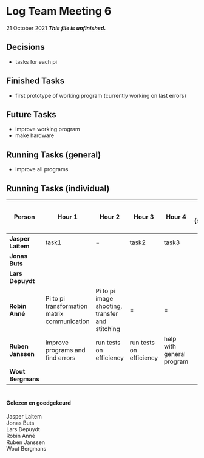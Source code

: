 # Log Team Meeting 6
21 October 2021
**_This file is unfinished._**
## Decisions
* tasks for each pi

## Finished Tasks
* first prototype of working program (currently working on last errors)

## Future Tasks
* improve working program
* make hardware
  
## Running Tasks (general)
* improve all programs

## Running Tasks (individual)
Person | Hour 1 | Hour 2 | Hour 3 | Hour 4 | After hours (specify time)
------ | ------ | ------ | ------ | ------ | -------------
**Jasper Laitem** | task1 | = | task2 | task3
**Jonas Buts**    |    |     |      |
**Lars Depuydt**  |    |     |      |
**Robin Anné**    | Pi to pi transformation matrix communication | Pi to pi image shooting, transfer and stitching | = | =
**Ruben Janssen** |  improve programs and find errors  |  run tests on efficiency |  run tests on efficiency  |  help with general program
**Wout Bergmans** |    |     |      |

#
#### Gelezen en goedgekeurd
Jasper Laitem <br/>
Jonas Buts <br/>
Lars Depuydt <br/>
Robin Anné <br/>
Ruben Janssen <br/>
Wout Bergmans
